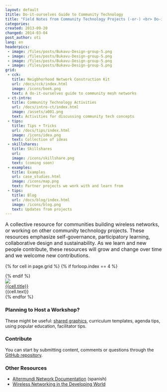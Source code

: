 ```yaml
---
layout: default
1title: Do-it-ourselves Guide to Community Technology
title: "Field Notes from Community Technology Projects (-or-) <br> Do-it-ourselves Guides to Community Networks"
categories: 
created: 2013-09-20
changed: 2014-03-04
post_author: oti
lang: en
headerpics:
 - image: /files/posts/Bukavu-Design-group-5.png
 - image: /files/posts/Bukavu-Design-group-5.png
 - image: /files/posts/Bukavu-Design-group-5.png
 - image: /files/posts/Bukavu-Design-group-5.png
grid:
 - cck:
   title: Neigbhorhood Network Construction Kit
   url: /docs/cck/index.html
   image: /icons/book.png
   text: A do-it-ourselves guide to community mesh networks
 - ct-intro:
   title: Community Technology Activities
   url: /docs/intro-ct/index.html
   image: /assets/a001.png
   text: Activities for discussing community tech concepts
 - tips:
   title: Tips + Tricks
   url: /docs/tips/index.html
   image: /icons/idea.png
   text: Collection of ideas
 - skillshares:
   title: Skillshares
   url:
   image: /icons/skillshare.png
   text: (coming soon)
 - examples:
   title: Examples
   url: case_studies.html
   image: /icons/map.png
   text: Partner projects we work with and learn from
 - tips:
   title: Blog
   url: /docs/blog/index.html
   image: /icons/blog.png 
   text: Updates from projects
---
```

 

<p class="section" style="font-size:16px;">A collective resource for communities building wireless networks, or working on other community technology projects. These resources emphasize self-governance, participatory learning, collaborative design and sustainability. As we learn and new people contribute, these resources will grow and change over time and we welcome new contributions. </p>


<div class="grid home-width">
  <div class="grid-row">

{% for cell in page.grid %}
{% if forloop.index == 4 %}
  </div><div class="grid-row">
{% endif %}
  <div class="grid-cell">
    <div class="image"><img src="{{site.baseurl}}/{{cell.image}}"></div>
    <div class="title"><a href="{{site.baseurl}}/{{cell.url}}">{{cell.title}}</a></div>
    <div class="subtitle">{{cell.text}}</div>
  </div>
{% endfor %}

  </div>
</div>


<div id="planning" class="section">
<h3>Planning to Host a Workshop?</h3>

<p>These might be useful: <a href="list-assets.html">shared graphics</a>, curriculum templates, agenda tips, using popular education, facilitator tips.</p>
</p>
</div>

<div id="contribute" class="section">
<h3>Contribute</h3>
<p>You can start by submitting content, comments or questions through the <a href="http://github.com/sifrwahid/ctp/issues/new">GitHub repository</a>. 
</div>

<div id="other-resources" class="section">
<h3>Other Resources</h3>

<ul>
<li><a href="http://docs.altermundi.net/">Altermundi Network Documentation</a> (spanish)</li>
<li><a href="http://wndw.net">Wireless Networking in the Developing World</a></li>
</ul>
</div>

   
